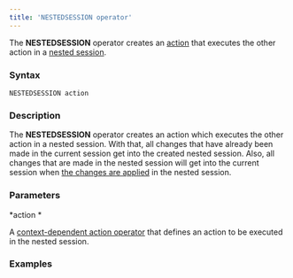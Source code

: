 ```yaml
---
title: 'NESTEDSESSION operator'
---
```


The **NESTEDSESSION** operator creates an [action](Actions.md) that executes the other action in a [nested session](30769225.html#Newsession(NEWSESSION,NESTEDSESSION)-nested).

### Syntax

    NESTEDSESSION action 

### Description

The **NESTEDSESSION** operator creates an action which executes the other action in a nested session. With that, all changes that have already been made in the current session get into the created nested session. Also, all changes that are made in the nested session will get into the current session when [the changes are applied](Apply_changes_APPLY.md) in the nested session.

### Parameters

*action *

A [context-dependent action operator](Action-operator_36307157.html#Actionoperator-contextdependent) that defines an action to be executed in the nested session.

### Examples



  
